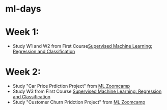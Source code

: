 # ml-days

# Week 1: 
* Study W1 and W2 from First Course[Supervised Machine Learning: Regression and Classification](https://www.coursera.org/learn/machine-learning/)

# Week 2:
* Study "Car Price Prdiction Project" from [ML Zoomcamp](https://github.com/DataTalksClub/machine-learning-zoomcamp/tree/master/02-regression)
* Study W3 from First Course [Supervised Machine Learning: Regression and Classification](https://www.coursera.org/learn/machine-learning/)
* Study "Customer Churn Pridction Project" from [ML Zoomcamp](https://github.com/DataTalksClub/machine-learning-zoomcamp/tree/master/03-classification)